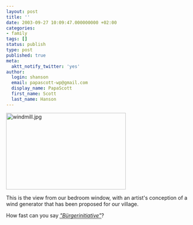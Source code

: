 ```yaml
---
layout: post
title: ''
date: 2003-09-27 10:09:47.000000000 +02:00
categories:
- family
tags: []
status: publish
type: post
published: true
meta:
  aktt_notify_twitter: 'yes'
author:
  login: shanson
  email: papascott-wp@gmail.com
  display_name: PapaScott
  first_name: Scott
  last_name: Hanson
---
```

<p><img alt="windmill.jpg" src="https://www.papascott.de/wordpress/wp-content/uploads/2003/09/windmill.jpg" width="325" height="208" border="0" /></p>
<p>This is the view from our bedroom window, with an artist's conception of a wind generator that has been proposed for our village.</p>
<p>How fast can you say <acronym title="citizen's action group" style="border-bottom: dotted 1px;  font-style: italic;">"Bürgerinitiative"</acronym>?</p>
